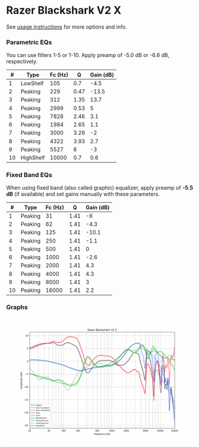 # Razer Blackshark V2 X
See [usage instructions](https://github.com/jaakkopasanen/AutoEq#usage) for more options and info.

### Parametric EQs
You can use filters 1-5 or 1-10. Apply preamp of -5.0 dB or -6.6 dB, respectively.

|   # | Type      |   Fc (Hz) |    Q |   Gain (dB) |
|-----|-----------|-----------|------|-------------|
|   1 | LowShelf  |       105 | 0.7  |        -4.5 |
|   2 | Peaking   |       229 | 0.47 |       -13.5 |
|   3 | Peaking   |       312 | 1.35 |        13.7 |
|   4 | Peaking   |      2999 | 0.53 |         5   |
|   5 | Peaking   |      7828 | 2.46 |         3.1 |
|   6 | Peaking   |      1984 | 2.65 |         1.1 |
|   7 | Peaking   |      3000 | 3.26 |        -2   |
|   8 | Peaking   |      4322 | 3.93 |         2.7 |
|   9 | Peaking   |      5527 | 6    |        -3   |
|  10 | HighShelf |     10000 | 0.7  |         0.6 |

### Fixed Band EQs
When using fixed band (also called graphic) equalizer, apply preamp of **-5.5 dB** (if available) and set gains manually with these parameters.

|   # | Type    |   Fc (Hz) |    Q |   Gain (dB) |
|-----|---------|-----------|------|-------------|
|   1 | Peaking |        31 | 1.41 |        -6   |
|   2 | Peaking |        62 | 1.41 |        -4.3 |
|   3 | Peaking |       125 | 1.41 |       -10.1 |
|   4 | Peaking |       250 | 1.41 |        -1.1 |
|   5 | Peaking |       500 | 1.41 |         0   |
|   6 | Peaking |      1000 | 1.41 |        -2.6 |
|   7 | Peaking |      2000 | 1.41 |         4.3 |
|   8 | Peaking |      4000 | 1.41 |         4.3 |
|   9 | Peaking |      8000 | 1.41 |         3   |
|  10 | Peaking |     16000 | 1.41 |         2.2 |

### Graphs
![](./Razer%20Blackshark%20V2%20X.png)
